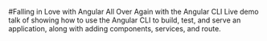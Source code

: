 #Falling in Love with Angular All Over Again with the Angular CLI
Live demo talk of showing how to use the Angular CLI to build, test, and serve an application, along with adding components, services, and route.
